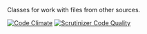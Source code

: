 Classes for work with files from other sources.

[![Code Climate](https://codeclimate.com/github/bpteam/file/badges/gpa.svg)](https://codeclimate.com/github/bpteam/file)
[![Scrutinizer Code Quality](https://scrutinizer-ci.com/g/bpteam/file/badges/quality-score.png?b=master)](https://scrutinizer-ci.com/g/bpteam/file/?branch=master)